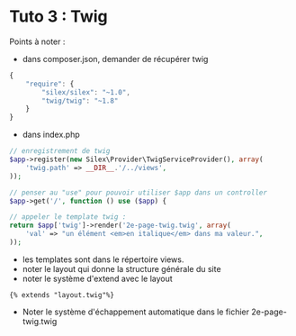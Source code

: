 Tuto 3 : Twig
======================================

Points à noter :

* dans composer.json, demander de récupérer twig
```javascript
{
    "require": {
        "silex/silex": "~1.0",
        "twig/twig": "~1.8"
    }
}
```

* dans index.php
```php
// enregistrement de twig
$app->register(new Silex\Provider\TwigServiceProvider(), array(
    'twig.path' => __DIR__.'/../views',
));

// penser au "use" pour pouvoir utiliser $app dans un controller
$app->get('/', function () use ($app) {

// appeler le template twig :
return $app['twig']->render('2e-page-twig.twig', array(
    'val' => "un élément <em>en italique</em> dans ma valeur.",
));
```

* les templates sont dans le répertoire views.
* noter le layout qui donne la structure générale du site
* noter le système d'extend avec le layout
```twig
{% extends "layout.twig"%}
```

* Noter le système d'échappement automatique dans le fichier 2e-page-twig.twig

